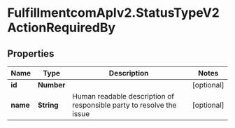 # FulfillmentcomApIv2.StatusTypeV2ActionRequiredBy

## Properties
Name | Type | Description | Notes
------------ | ------------- | ------------- | -------------
**id** | **Number** |  | [optional] 
**name** | **String** | Human readable description of responsible party to resolve the issue | [optional] 
